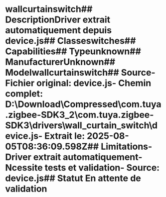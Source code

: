 # wallcurtainswitch##  DescriptionDriver extrait automatiquement depuis device.js##  Classeswitches##  Capabilities##  Typeunknown##  ManufacturerUnknown##  Modelwallcurtainswitch##  Source- **Fichier original**: device.js- **Chemin complet**: D:\Download\Compressed\com.tuya.zigbee-SDK3_2\com.tuya.zigbee-SDK3\drivers\wall_curtain_switch\device.js- **Extrait le**: 2025-08-05T08:36:09.598Z##  Limitations- Driver extrait automatiquement- Ncessite tests et validation- Source: device.js##  Statut En attente de validation